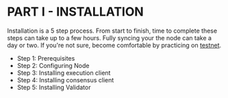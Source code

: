 # PART I - INSTALLATION

Installation is a 5 step process. From start to finish, time to complete these steps can take up to a few hours. Fully syncing your the node can take a day or two. If you're not sure, become comfortable by practicing on [testnet](../../guide-or-how-to-setup-a-validator-on-eth2-testnet-prater-1/).

* Step 1: Prerequisites
* Step 2: Configuring Node
* Step 3: Installing execution client
* Step 4: Installing consensus client
* Step 5: Installing Validator
